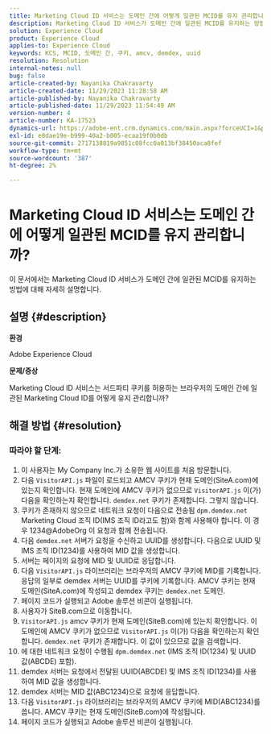 ```yaml
---
title: Marketing Cloud ID 서비스는 도메인 간에 어떻게 일관된 MCID를 유지 관리합니까?
description: Marketing Cloud ID 서비스가 도메인 간에 일관된 MCID를 유지하는 방법을 알아봅니다.
solution: Experience Cloud
product: Experience Cloud
applies-to: Experience Cloud
keywords: KCS, MCID, 도메인 간, 쿠키, amcv, demdex, uuid
resolution: Resolution
internal-notes: null
bug: false
article-created-by: Nayanika Chakravarty
article-created-date: 11/29/2023 11:28:58 AM
article-published-by: Nayanika Chakravarty
article-published-date: 11/29/2023 11:54:49 AM
version-number: 4
article-number: KA-17523
dynamics-url: https://adobe-ent.crm.dynamics.com/main.aspx?forceUCI=1&pagetype=entityrecord&etn=knowledgearticle&id=a140bd7a-aa8e-ee11-8179-6045bd006239
exl-id: e8dae19e-b999-40a2-b005-ecaa19f0b0db
source-git-commit: 2717138819a9851c08fcc0a013bf38450aca8fef
workflow-type: tm+mt
source-wordcount: '387'
ht-degree: 2%

---
```


# Marketing Cloud ID 서비스는 도메인 간에 어떻게 일관된 MCID를 유지 관리합니까?


이 문서에서는 Marketing Cloud ID 서비스가 도메인 간에 일관된 MCID를 유지하는 방법에 대해 자세히 설명합니다.

## 설명 {#description}


<b>환경</b>

Adobe Experience Cloud

<b>문제/증상</b>

Marketing Cloud ID 서비스는 서드파티 쿠키를 허용하는 브라우저의 도메인 간에 일관된 Marketing Cloud ID를 어떻게 유지 관리합니까?


## 해결 방법 {#resolution}


### 따라야 할 단계:

1. 이 사용자는 My Company Inc.가 소유한 웹 사이트를 처음 방문합니다.
2. 다음 `VisitorAPI.js` 파일이 로드되고 AMCV 쿠키가 현재 도메인(SiteA.com)에 있는지 확인합니다. 현재 도메인에 AMCV 쿠키가 없으므로 `VisitorAPI.js` 이(가) 다음을 확인하는지 확인합니다. `demdex.net` 쿠키가 존재합니다. 그렇지 않습니다.
3. 쿠키가 존재하지 않으므로 네트워크 요청이 다음으로 전송됨 `dpm.demdex.net` Marketing Cloud 조직 ID(IMS 조직 ID라고도 함)와 함께 사용해야 합니다. 이 경우 1234@AdobeOrg 이 요청과 함께 전송됩니다.
4. 다음 `demdex.net` 서버가 요청을 수신하고 UUID를 생성합니다. 다음으로 UUID 및 IMS 조직 ID(1234)를 사용하여 MID 값을 생성합니다.
5. 서버는 페이지의 요청에 MID 및 UUID로 응답합니다.
6. 다음 `VisitorAPI.js` 라이브러리는 브라우저의 AMCV 쿠키에 MID를 기록합니다. 응답의 일부로 demdex 서버는 UUID를 쿠키에 기록합니다. AMCV 쿠키는 현재 도메인(SiteA.com)에 작성되고 demdex 쿠키는 `demdex.net` 도메인.
7. 페이지 코드가 실행되고 Adobe 솔루션 비콘이 실행됩니다.
8. 사용자가 SiteB.com으로 이동합니다.
9. `VisitorAPI.js` amcv 쿠키가 현재 도메인(SiteB.com)에 있는지 확인합니다. 이 도메인에 AMCV 쿠키가 없으므로 `VisitorAPI.js` 이(가) 다음을 확인하는지 확인합니다. `demdex.net` 쿠키가 존재합니다. 이 값이 있으므로 값을 검색합니다.
10. 에 대한 네트워크 요청이 수행됨 `dpm.demdex.net` (IMS 조직 ID(1234) 및 UUID 값(ABCDE) 포함).
11. demdex 서버는 요청에서 전달된 UUID(ABCDE) 및 IMS 조직 ID(1234)를 사용하여 MID 값을 생성합니다.
12. demdex 서버는 MID 값(ABC1234)으로 요청에 응답합니다.
13. 다음 `VisitorAPI.js` 라이브러리는 브라우저의 AMCV 쿠키에 MID(ABC1234)를 씁니다. AMCV 쿠키는 현재 도메인(SiteB.com)에 작성됩니다.
14. 페이지 코드가 실행되고 Adobe 솔루션 비콘이 실행됩니다.
